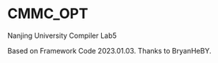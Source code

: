 # CMMC_OPT

Nanjing University Compiler Lab5

Based on Framework Code 2023.01.03.
Thanks to BryanHeBY.

